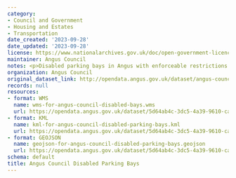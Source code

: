 ```yaml
---
category:
- Council and Government
- Housing and Estates
- Transportation
date_created: '2023-09-28'
date_updated: '2023-09-28'
license: https://www.nationalarchives.gov.uk/doc/open-government-licence/version/3/
maintainer: Angus Council
notes: <p>Disabled parking bays in Angus with enforceable restrictions.</p>
organization: Angus Council
original_dataset_link: http://opendata.angus.gov.uk/dataset/angus-council-disabled-parking-bays
records: null
resources:
- format: WMS
  name: wms-for-angus-council-disabled-bays.wms
  url: https://opendata.angus.gov.uk/dataset/5d64ab4c-3dc5-4a39-9610-cafef1d3a872/resource/03e11df5-2237-4db9-902c-182789aa90f0/download/wms-for-angus-council-disabled-bays.wms
- format: KML
  name: kml-for-angus-council-disabled-parking-bays.kml
  url: https://opendata.angus.gov.uk/dataset/5d64ab4c-3dc5-4a39-9610-cafef1d3a872/resource/3c84bde4-1f65-4e16-8757-cfc434005978/download/kml-for-angus-council-disabled-parking-bays.kml
- format: GEOJSON
  name: geojson-for-angus-council-disabled-parking-bays.geojson
  url: https://opendata.angus.gov.uk/dataset/5d64ab4c-3dc5-4a39-9610-cafef1d3a872/resource/fc622556-0339-412f-8ffc-6e6c34863873/download/geojson-for-angus-council-disabled-parking-bays.geojson
schema: default
title: Angus Council Disabled Parking Bays
---
```

